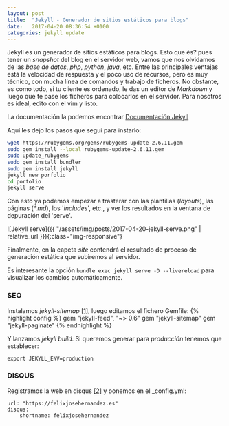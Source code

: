 ```yaml
---
layout: post
title:  "Jekyll - Generador de sitios estáticos para blogs"
date:   2017-04-20 08:36:54 +0100
categories: jekyll update
---
```


Jekyll es un generador de sitios estáticos para blogs. Esto que és? pues tener
un *snapshot* del blog en el servidor web, vamos que nos olvidamos de las _base
de datos_, _php_, _python_, _java_, etc. Entre las principales ventajas está la
velocidad de respuesta y el poco uso de recursos, pero es muy técnico, con
mucha línea de comandos y trabajo de ficheros. No obstante, es como todo, si tu
cliente es ordenado, le das un editor de _Markdown_ y luego que te pase los
ficheros para colocarlos en el servidor. Para nosotros es ideal, edito con el
vim y listo.

La documentación la podemos encontrar [Documentación Jekyll][jekyll-docs]

Aquí les dejo los pasos que seguí para instarlo:

```bash
wget https://rubygems.org/gems/rubygems-update-2.6.11.gem
sudo gem install --local rubygems-update-2.6.11.gem
sudo update_rubygems
sudo gem install bundler
sudo gem install jekyll
jekyll new porfolio
cd portolio
jekyll serve
```

Con esto ya podemos empezar a trasterar con las plantillas (_layouts_), las páginas (_*.md_), los '_includes_', etc., y ver los resultados en la ventana de depuración del 'serve'.

![Jekyll serve]({{ "/assets/img/posts/2017-04-20-jekyll-serve.png" | relative_url }}){:class="img-responsive"}

Finalmente, en la capeta _site_ contendrá el resultado de proceso de generación estática que subiremos al servidor.

Es interesante la opción `bundle exec jekyll serve -D --livereload` para visualizar los cambios automáticamente.

### SEO

Instalamos _jekyll-sitemap_ [[1]](https://github.com/jekyll/jekyll-sitemap), luego editamos el fichero Gemfile:
{% highlight config %}
gem "jekyll-feed", "~> 0.6"
gem "jekyll-sitemap"
gem "jekyll-paginate"
{% endhighlight %}

Y lanzamos _jekyll build_. Si queremos generar para *producción* tenemos que establecer:

`export JEKYLL_ENV=production`

### DISQUS

Registramos la web en disqus [[2]](https://disqus.com/websites/) y ponemos en el _config.yml:

```yalm
url: "https://felixjosehernandez.es"
disqus:
    shortname: felixjosehernandez
```

[jekyll-docs]: https://jekyllrb.com/docs/home
